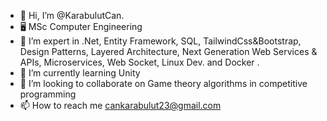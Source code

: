 - 👋 Hi, I’m @KarabulutCan.
- 🖥️ MSc Computer Engineering
- 👀 I’m expert in .Net, Entity Framework, SQL, TailwindCss&Bootstrap, Design Patterns, Layered Architecture, Next Generation Web Services & APIs, Microservices, Web Socket, Linux Dev. and Docker .
- 🌱 I’m currently learning Unity
- 💞️ I’m looking to collaborate on Game theory algorithms in competitive programming
- 📫 How to reach me cankarabulut23@gmail.com

<!---
KarabulutCan/KarabulutCan is a ✨ special ✨ repository because its `README.md` (this file) appears on your GitHub profile.
You can click the Preview link to take a look at your changes.
--->
